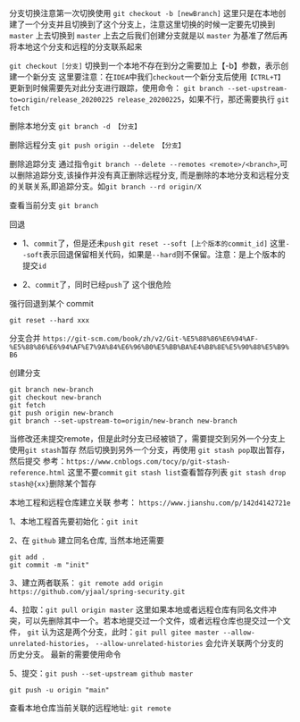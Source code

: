 
分支切换注意第一次切换使用 `git checkout -b [newBranch]` 这里只是在本地创建了一个分支并且切换到了这个分支上，注意这里切换的时候一定要先切换到 `master` 上去切换到 `master` 上去之后我们创建分支就是以 `master` 为基准了然后再将本地这个分支和远程的分支联系起来

`git checkout [分支]` 切换到一个本地不存在到分之需要加上【-b】参数，表示创建一个新分支 这里要注意：在`IDEA`中我们`checkout`一个新分支后使用`【CTRL+T】`更新到时候需要先对此分支进行跟踪，使用命令： `git branch --set-upstream-to=origin/release_20200225 release_20200225`，如果不行，那还需要执行 `git fetch`

删除本地分支 `git branch -d 【分支】`

删除远程分支 `git push origin --delete 【分支】`

删除追踪分支 通过指令`git branch --delete --remotes <remote>/<branch>`,可以删除追踪分支,该操作并没有真正删除远程分支, 而是删除的本地分支和远程分支的关联关系,即追踪分支。如`git branch --rd origin/X`

查看当前分支 `git branch`

回退

-   1、`commit`了，但是还未`push` `git reset --soft [上个版本的commit_id]` 这里`--soft`表示回退保留相关代码，如果是`--hard`则不保留。注意：是上个版本的提交`id`
    
-   2、`commit`了，同时已经`push`了 这个很危险
    
强行回退到某个 commit
```
git reset --hard xxx
```

分支合并 `https://git-scm.com/book/zh/v2/Git-%E5%88%86%E6%94%AF-%E5%88%86%E6%94%AF%E7%9A%84%E6%96%B0%E5%BB%BA%E4%B8%8E%E5%90%88%E5%B9%B6`

创建分支

```
git branch new-branch
git checkout new-branch
git fetch
git push origin new-branch
git branch --set-upstream-to=origin/new-branch new-branch
```

当修改还未提交remote，但是此时分支已经被锁了，需要提交到另外一个分支上 使用`git stash`暂存 然后切换到另外一个分支，再使用 `git stash pop`取出暂存，然后提交 参考：`https://www.cnblogs.com/tocy/p/git-stash-reference.html` 这里不要`commit` `git stash list`查看暂存列表 `git stash drop stash@{xx}`删除某个暂存

本地工程和远程仓库建立关联 参考： `https://www.jianshu.com/p/142d4142721e`

1、本地工程首先要初始化：`git init`

2、在 `github` 建立同名仓库, 当然本地还需要

```
git add .
git commit -m "init"
```

3、建立两者联系： `git remote add origin https://github.com/yjaal/spring-security.git`

4、拉取：`git pull origin master` 这里如果本地或者远程仓库有同名文件冲突，可以先删除其中一个。若本地提交过一个文件，或者远程仓库也提交过一个文件， `git` 认为这是两个分支，此时：`git pull gitee master --allow-unrelated-histories`， `--allow-unrelated-histories` 会允许关联两个分支的历史分支。
最新的需要使用命令



5、提交：`git push --set-upstream github master`

```
git push -u origin "main"
```

查看本地仓库当前关联的远程地址: `git remote`


